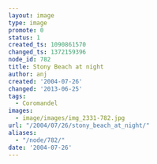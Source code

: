 ```yaml
---
layout: image
type: image
promote: 0
status: 1
created_ts: 1090861570
changed_ts: 1372159396
node_id: 782
title: Stony Beach at night
author: anj
created: '2004-07-26'
changed: '2013-06-25'
tags:
  - Coromandel
images:
  - image/images/img_2331-782.jpg
url: "/2004/07/26/stony_beach_at_night/"
aliases:
  - "/node/782/"
date: '2004-07-26'
---
```


